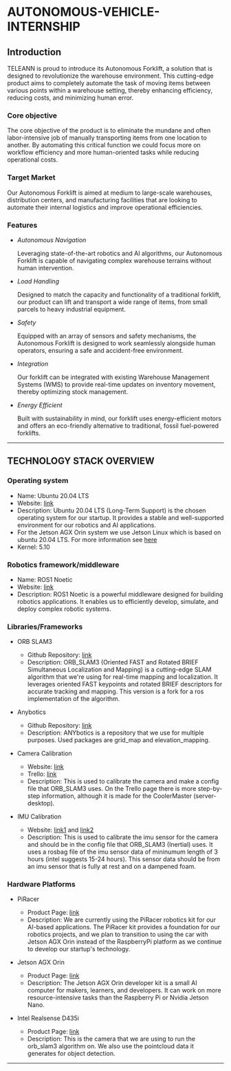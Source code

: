 # AUTONOMOUS-VEHICLE-INTERNSHIP #

## Introduction ##

TELEANN is proud to introduce its Autonomous Forklift, a solution that is designed to revolutionize the warehouse environment. This cutting-edge product aims to completely automate the task of moving items between various points within a warehouse setting, thereby enhancing efficiency, reducing costs, and minimizing human error.

### Core objective ###

The core objective of the product is to eliminate the mundane and often labor-intensive job of manually transporting items from one location to another. By automating this critical function we could focus more on workflow efficiency and more human-oriented tasks while reducing operational costs.

### Target Market ###

Our Autonomous Forklift is aimed at medium to large-scale warehouses, distribution centers, and manufacturing facilities that are looking to automate their internal logistics and improve operational efficiencies.

### Features ###

- _Autonomous Navigation_

    Leveraging state-of-the-art robotics and AI algorithms, our Autonomous Forklift is capable of navigating complex warehouse terrains without human intervention.

- _Load Handling_

    Designed to match the capacity and functionality of a traditional forklift,  our product can lift and transport a wide range of items, from small parcels to heavy industrial equipment.

- _Safety_

    Equipped with an array of sensors and safety mechanisms, the Autonomous Forklift is designed to work seamlessly alongside human operators, ensuring a safe and accident-free environment.

- _Integration_

    Our forklift can be integrated with existing Warehouse Management Systems (WMS) to provide real-time updates on inventory movement, thereby optimizing stock management.

- _Energy Efficient_

    Built with sustainability in mind, our forklift uses energy-efficient motors and offers an eco-friendly alternative to traditional, fossil fuel-powered forklifts.

* * *

## TECHNOLOGY STACK OVERVIEW ##

### Operating system ###

- Name: Ubuntu 20.04 LTS
- Website: [link](https://releases.ubuntu.com/20.04.6/)
- Description: Ubuntu 20.04 LTS (Long-Term Support) is the chosen operating system for our startup. It provides a stable and well-supported environment for our robotics and AI applications.
- For the Jetson AGX Orin system we use Jetson Linux which is based on ubuntu 20.04 LTS. For more information see [here](https://developer.nvidia.com/embedded/jetson-linux)
- Kernel: 5.10

### Robotics framework/middleware ###

- Name: ROS1 Noetic
- Website: [link](http://wiki.ros.org/noetic)
- Description:
    ROS1 Noetic is a powerful middleware designed for building   robotics applications. It enables us to efficiently develop, simulate, and deploy complex robotic systems.

### Libraries/Frameworks ###

- ORB SLAM3
  - Github Repository: [link](https://github.com/thien94/orb_slam3_ros)
  - Description:
      ORB_SLAM3 (Oriented FAST and Rotated BRIEF Simultaneous Localization and Mapping) is a cutting-edge SLAM algorithm that we're using for real-time mapping and localization. It leverages oriented FAST keypoints and rotated BRIEF descriptors for accurate tracking and mapping. This version is a fork for a ros implementation of the algorithm.

- Anybotics
  - Github Repository: [link](https://github.com/ANYbotics)
  - Description:
    ANYbotics is a repository that we use for multiple purposes. Used packages are grid_map and elevation_mapping.

- Camera Calibration
  - Website: [link](http://wiki.ros.org/camera_calibration/Tutorials/MonocularCalibration)
  - Trello: [link](https://trello.com/c/bcNHNTJ2/97-configure-webcam-see-steps-in-the-description)
  - Description:
    This is used to calibrate the camera and make a config file that ORB_SLAM3 uses. On the Trello page there is more step-by-step information, although it is made for the CoolerMaster (server-desktop).

- IMU Calibration
  - Website: [link1](htps://github.com/ori-drs/allan_variance_ros) and [link2](https://github.com/ethz-asl/kalibr/wiki/IMU-Noise-Model)
  - Description:
    This is used to calibrate the imu sensor for the camera and should be in the config file that ORB_SLAM3 (Inertial) uses. It uses a rosbag file of the imu sensor data of mininumum length of 3 hours (intel suggests 15-24 hours). This sensor data should be from an imu sensor that is fully at rest and on a dampened foam.

### Hardware Platforms ###

- PiRacer
  - Product Page: [link](https://www.waveshare.com/piracer-ai-kit.htm)
  - Description: We are currently using the PiRacer robotics kit for our AI-based applications. The PiRacer kit provides a foundation for our robotics projects, and we plan to transition to using the car with Jetson AGX Orin instead of the RaspberryPi platform as we continue to develop our startup's technology.

- Jetson AGX Orin
  - Product Page: [link](https://developer.nvidia.com/embedded/learn/get-started-jetson-agx-orin-devkit)
  - Description:
    The Jetson AGX Orin developer kit is a small AI computer for makers, learners, and developers. It can work on more resource-intensive tasks than the Raspberry Pi or Nvidia Jetson Nano.

- Intel Realsense D435i
  - Product Page: [link](https://www.intelrealsense.com/depth-camera-d435i/)
  - Description:
    This is the camera that we are using to run the orb_slam3 algorithm on. We also use the pointcloud data it generates for object detection.

* * *

